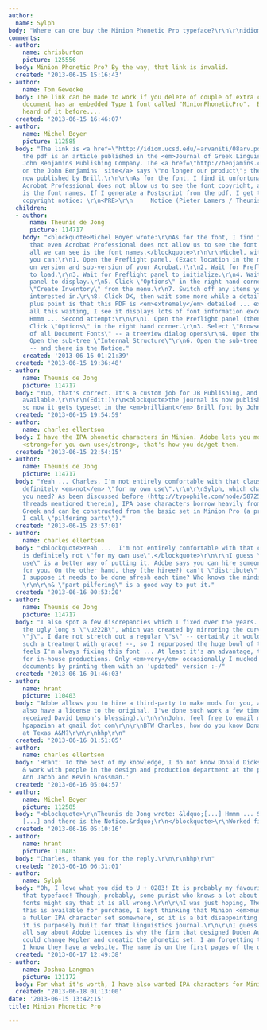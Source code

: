 ```yaml
---
author:
  name: Sylph
body: "Where can one buy the Minion Phonetic Pro typeface?\r\n\r\nidiom.ucsd.edu/~arvaniti/08arv.pdf\u200E\r\n"
comments:
- author:
    name: chrisburton
    picture: 125556
  body: Minion Phonetic Pro? By the way, that link is invalid.
  created: '2013-06-15 15:16:43'
- author:
    name: Tom Gewecke
  body: The link can be made to work if you delete of couple of extra characters.  The
    document has an embedded Type 1 font called "MinionPhoneticPro".  But I have never
    heard of it before....
  created: '2013-06-15 16:46:07'
- author:
    name: Michel Boyer
    picture: 112585
  body: "The link is <a href=\"http://idiom.ucsd.edu/~arvaniti/08arv.pdf\">http://idiom.ucsd.edu/~arvaniti/08arv.pdf</a>,
    the pdf is an article published in the <em>Journal of Greek Linguistics</em>,
    John Benjamins Publishing Company. The <a href=\"http://benjamins.com/#catalog/journals/jgl/main\">link
    on the John Benjamins' site</a> says \"no longer our product\"; the journal is
    now published by Brill.\r\n\r\nAs for the font, I find it unfortunate that even
    Acrobat Professional does not allow us to see the font copyright, all we can see
    is the font names. If I generate a Postscript from the pdf, I get the following
    copyright notice: \r\n<PRE>\r\n     Notice (Pieter Lamers / Theunis de Jong)\r\n</PRE>\r\n"
  children:
  - author:
      name: Theunis de Jong
      picture: 114717
    body: "<blockquote>Michel Boyer wrote:\r\nAs for the font, I find it unfortunate
      that even Acrobat Professional does not allow us to see the font copyright,
      all we can see is the font names.</blockquote>\r\n\r\nMichel, with Acrobat Pro
      you can:\r\n1. Open the Preflight panel. (Exact location in the menus depends
      on version and sub-version of your Acrobat.)\r\n2. Wait for Preflight panel
      to load.\r\n3. Wait for Preflight panel to initialize.\r\n4. Wait for Preflight
      panel to display.\r\n5. Click \"Options\" in the right hand corner.\r\n6. Select
      \"Create Inventory\" from the menu.\r\n7. Switch off any items you are not immediately
      interested in.\r\n8. Click OK, then wait some more while a detailed PDF is created.\r\n\r\nThe
      plus point is that this PDF is <em>extremely</em> detailed ... except, after
      all this waiting, I see it displays lots of font information except the Notice.
      Hmmm ... Second attempt:\r\n\r\n1. Open the Preflight panel (then wait, etc.)\r\n2.
      Click \"Options\" in the right hand corner.\r\n3. Select \"Browse Internal Structure
      of all Document Fonts\" -- a treeview dialog opens\r\n4. Open the sub-tree \"MinionPhoneticPro\"\r\n5.
      Open the sub-tree \"Internal Structure\"\r\n6. Open the sub-tree \"Font\" (!)
      -- and there is the Notice."
    created: '2013-06-16 01:21:39'
  created: '2013-06-15 19:36:48'
- author:
    name: Theunis de Jong
    picture: 114717
  body: "Yup, that's correct. It's a custom job for JB Publishing, and not commercially
    available.\r\n\r\n(Edit:)\r\n<blockquote>the journal is now published by Brill.</blockquote>\r\n\r\nAh,
    so now it gets typeset in the <em>brilliant</em> Brill font by John Hudson."
  created: '2013-06-15 19:54:59'
- author:
    name: charles ellertson
  body: I have the IPA phonetic characters in Minion. Adobe lets you modify fonts
    <strong>for you own use</strong>, that's how you do/get them.
  created: '2013-06-15 22:54:15'
- author:
    name: Theunis de Jong
    picture: 114717
  body: "Yeah ... Charles, I'm not entirely comfortable with that clause, as it is
    definitely <em>not</em> \"for my own use\".\r\n\r\nSylph, which character(s) would
    you need? As been discussed before (http://typophile.com/node/58725 and the two
    threads mentioned therein), IPA base characters borrow heavily from Latin and
    Greek and can be constructed from the basic set in Minion Pro (a process which
    I call \"pilfering parts\")."
  created: '2013-06-15 23:57:01'
- author:
    name: charles ellertson
  body: "<blockquote>Yeah ...  I'm not entirely comfortable with that clause, as it
    is definitely not \"for my own use\".</blockquote>\r\n\r\nI guess \"for the instigator's
    use\" is a better way of putting it. Adobe says you can hire someone to do it
    for you. On the other hand, they (the hiree?) can't \"distribute\" their work.
    I suppose it needs to be done afresh each time? Who knows the minds of lawyers?
    \r\n\r\n& \"part pilfering\" is a good way to put it."
  created: '2013-06-16 00:53:20'
- author:
    name: Theunis de Jong
    picture: 114717
  body: "I also spot a few discrepancies which I fixed over the years. Most obvious:
    the ugly long s \"\u222B\", which was created by mirroring the curve of the Minion
    \"j\". I dare not stretch out a regular \"s\" -- certainly it would not survive
    such a treatment with grace! --, so I repurposed the huge bowl of the \"f\":\r\n\r\n[img:sites/default/files/old-images/esses_3579.png]\r\n\r\nIt
    feels I'm always fixing this font ... At least it's an advantage, then, it's solely
    for in-house productions. Only <em>very</em> occasionally I mucked up existing
    documents by printing them with an 'updated' version :-/"
  created: '2013-06-16 01:46:03'
- author:
    name: hrant
    picture: 110403
  body: "Adobe allows you to hire a third-party to make mods for you, as long as they
    also have a license to the original. I've done such work a few times (having once
    received David Lemon's blessing).\r\n\r\nJohn, feel free to email me for a quote:
    hpapazian at gmail dot com\r\n\r\nBTW Charles, how do you know Donald Dickson
    at Texas A&M?\r\n\r\nhhp\r\n"
  created: '2013-06-16 01:51:05'
- author:
    name: charles ellertson
  body: 'Hrant: To the best of my knowledge, I do not know Donald Dickson. I know
    & work with people in the design and production department at the press, Mary
    Ann Jacob and Kevin Grossman.'
  created: '2013-06-16 05:04:57'
- author:
    name: Michel Boyer
    picture: 112585
  body: "<blockquote>\r\nTheunis de Jong wrote: &ldquo;[...] Hmmm ... Second attempt:
    [...] and there is the Notice.&rdquo;\r\n</blockquote>\r\nWorked fine, thanks."
  created: '2013-06-16 05:10:16'
- author:
    name: hrant
    picture: 110403
  body: "Charles, thank you for the reply.\r\n\r\nhhp\r\n"
  created: '2013-06-16 06:31:01'
- author:
    name: Sylph
  body: "Oh, I love what you did to U + 0283! It is probably my favourite glyph in
    that typeface! Though, probably, some purist who knows a lot about creating phonetic
    fonts might say that it is all wrong.\r\n\r\nI was just hoping, Theunis, that
    this is available for purchase, I kept thinking that Minion <em>must</em> have
    a fuller IPA character set somewhere, so it is a bit disappointing to learn that
    it is purposely built for that linguistics journal.\r\n\r\nI guess that what you
    all say about Adobe licences is why the firm that designed Duden Aussprachew\xF6rterbuch
    could change Kepler and creatic the phonetic set. I am forgetting the name, but
    I know they have a website. The name is on the first pages of the dictionary."
  created: '2013-06-17 12:49:38'
- author:
    name: Joshua Langman
    picture: 121172
  body: For what it's worth, I have also wanted IPA characters for Minion for ages.
  created: '2013-06-18 01:13:00'
date: '2013-06-15 13:42:15'
title: Minion Phonetic Pro

---
```

